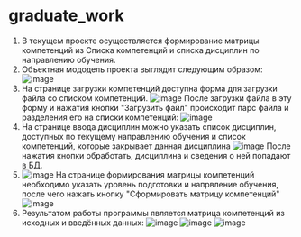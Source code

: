 # graduate_work
1. В текущем проекте осуществляется формирование матрицы компетенций из Списка компетенций и списка дисциплин по направлению обучения.
2. Объектная мододель проекта выглядит следующим образом:
![image](https://user-images.githubusercontent.com/57659426/232229479-fe262d9a-1e9f-49ef-918e-a3269c8e5ae4.png)
3. На странице загрузки компетенций доступна форма для загрузки файла со списком компетенций.
![image](https://user-images.githubusercontent.com/57659426/232229555-ac1a5a2f-5d9c-4bc2-82ab-059e028f1ec6.png)
После загрузки файла в эту форму и нажатия кнопки "Загрузить файл" происходит парс файла и разделения его на списки компетенций:
![image](https://user-images.githubusercontent.com/57659426/232229601-02cd6bee-4be1-4833-b3e4-5534eb6fca46.png)
4. На странице ввода дисциплин можно указать список дисциплин, доступных по текущему направлению обучения и список компетенций, которые закрывает данная дисциплина
![image](https://user-images.githubusercontent.com/57659426/232229675-2bf4f345-69dd-40e7-83e3-ca387b8ef1a8.png)
После нажатия кнопки обработать, дисциплина и сведения о ней попадают в БД.
5. ![image](https://user-images.githubusercontent.com/57659426/232229705-dd369b21-389e-4c4c-9d09-ed80e45ccd74.png)
На странице формирования матрицы компетенций необходимо указать уровень подготовки и напрвление обучения, после чего нажать кнопку "Сформировать матрицу компетенций"
![image](https://user-images.githubusercontent.com/57659426/232229757-8ecf32e5-be60-4ec5-8d2f-c68ee7d1cde8.png)
6. Результатом работы программы является матрица компетенций из исходных и введённых данных:
![image](https://user-images.githubusercontent.com/57659426/232229818-498048e2-6512-485b-82d3-152caf677199.png)
![image](https://user-images.githubusercontent.com/57659426/232229827-837bd99a-38c8-4537-8df3-91e12f7a8e3c.png)
![image](https://user-images.githubusercontent.com/57659426/232229836-ce177306-74df-4937-9dcf-6811d8c1a086.png)


